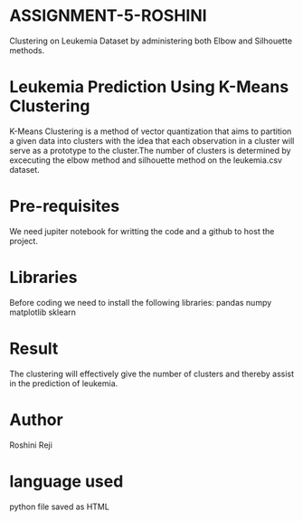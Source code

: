 # ASSIGNMENT-5-ROSHINI
Clustering on Leukemia Dataset by administering both Elbow and Silhouette methods.

# Leukemia Prediction Using K-Means Clustering
K-Means Clustering is a method of vector quantization that aims to partition a given data into clusters with the idea that each observation in a cluster will serve as a prototype to the cluster.The number of clusters is determined by excecuting the elbow method and silhouette method on the leukemia.csv dataset.

# Pre-requisites
We need jupiter notebook for writting the code and a github to host the project.

# Libraries
Before coding we need to install the following libraries:
 pandas
 numpy
 matplotlib
 sklearn
 
 # Result
 The clustering will effectively give the number of clusters and thereby assist in the prediction of leukemia.
 
 # Author
 Roshini Reji
 
 # language used
 python
 file saved as HTML
